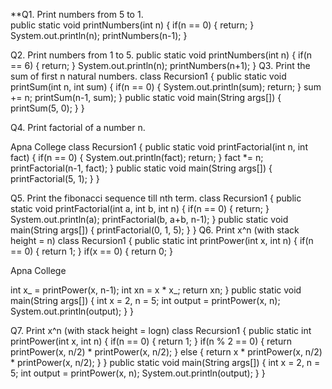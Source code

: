 **Q1. Print numbers from 5 to 1.<br>
public static void printNumbers(int n) {
if(n == 0) {
return;
}
System.out.println(n);
printNumbers(n-1);
}

Q2. Print numbers from 1 to 5.
public static void printNumbers(int n) {
if(n == 6) {
return;
}
System.out.println(n);
printNumbers(n+1);
}
Q3. Print the sum of first n natural numbers.
class Recursion1 {
public static void printSum(int n, int sum) {
if(n == 0) {
System.out.println(sum);
return;
}
sum += n;
printSum(n-1, sum);
}
public static void main(String args[]) {
printSum(5, 0);
}
}

Q4. Print factorial of a number n.

Apna College
class Recursion1 {
public static void printFactorial(int n, int fact) {
if(n == 0) {
System.out.println(fact);
return;
}
fact *= n;
printFactorial(n-1, fact);
}
public static void main(String args[]) {
printFactorial(5, 1);
}
}

Q5. Print the fibonacci sequence till nth term.
class Recursion1 {
public static void printFactorial(int a, int b, int n) {
if(n == 0) {
return;
}
System.out.println(a);
printFactorial(b, a+b, n-1);
}
public static void main(String args[]) {
printFactorial(0, 1, 5);
}
}
Q6. Print x^n (with stack height = n)
class Recursion1 {
public static int printPower(int x, int n) {
if(n == 0) {
return 1;
}
if(x == 0) {
return 0;
}

Apna College

int x_ = printPower(x, n-1);
int xn = x * x_;
return xn;
}
public static void main(String args[]) {
int x = 2, n = 5;
int output = printPower(x, n);
System.out.println(output);
}
}

Q7. Print x^n (with stack height = logn)
class Recursion1 {
public static int printPower(int x, int n) {
if(n == 0) {
return 1;
}
if(n % 2 == 0) {
return printPower(x, n/2) * printPower(x, n/2);
}
else {
return x * printPower(x, n/2) * printPower(x, n/2);
}
}
public static void main(String args[]) {
int x = 2, n = 5;
int output = printPower(x, n);
System.out.println(output);
}
}